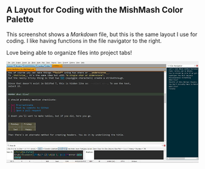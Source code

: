 A Layout for Coding with the MishMash Color Palette
--

This screenshot shows a _Markdown_ file, but this is the same layout I use for coding. I like having functions in the file navigator to the right.

Love being able to organize files into project tabs! 

![Markdown Layout with MishMash](190424-markdown-mishmash.jpg)

 